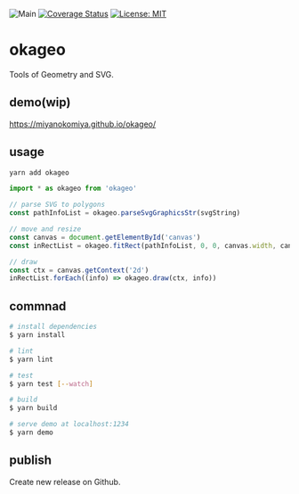 ![Main](https://github.com/miyanokomiya/okageo/workflows/Main/badge.svg)
[![Coverage Status](https://coveralls.io/repos/github/miyanokomiya/okageo/badge.svg?branch=main)](https://coveralls.io/github/miyanokomiya/okageo?branch=main)
[![License: MIT](https://img.shields.io/badge/License-MIT-yellow.svg)](https://opensource.org/licenses/MIT)

# okageo

Tools of Geometry and SVG.

## demo(wip)
https://miyanokomiya.github.io/okageo/

## usage

```sh
yarn add okageo
```

```js
import * as okageo from 'okageo'

// parse SVG to polygons
const pathInfoList = okageo.parseSvgGraphicsStr(svgString)

// move and resize
const canvas = document.getElementById('canvas')
const inRectList = okageo.fitRect(pathInfoList, 0, 0, canvas.width, canvas.height)

// draw
const ctx = canvas.getContext('2d')
inRectList.forEach((info) => okageo.draw(ctx, info))
```

## commnad

```sh
# install dependencies
$ yarn install

# lint
$ yarn lint

# test
$ yarn test [--watch]

# build
$ yarn build

# serve demo at localhost:1234
$ yarn demo
```

## publish
Create new release on Github.
